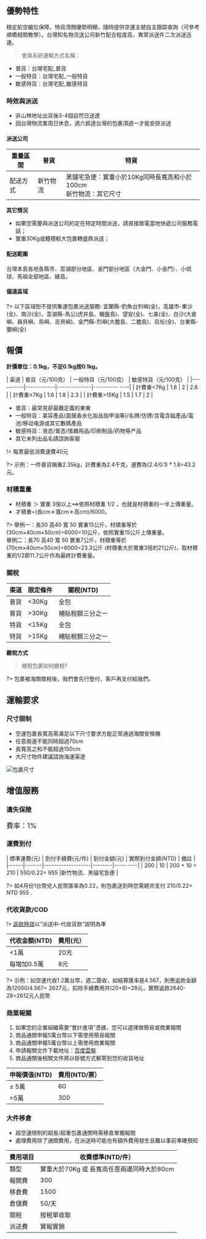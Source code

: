 ## 優勢特性
穩定航空艙位保障，特貨清關優勢明顯，隨時提供空運主號自主跟踪查詢（可參考順橋相關教學）。台灣知名物流送公司新竹配合程度高，異常派送件二次派送迅速。

> 會員系統運輸方式名稱：

- 普貨：台灣宅配_普貨
- 一般特貨：台灣宅配_一般特貨
- 敏感特貨：台灣宅配_敏感特貨

### 時效與派送
- 非山林地址出貨後3-4個自然日送達
- 因台灣物流業周日休息，週六抵達台灣的包裹須週一才能安排派送

#### 派送公司
| 重量區間 | 普貨 | 特貨 |
|------|------|-----------------------------|
| 配送方式 | 新竹物流 | 黑貓宅急便：實重小於10Kg同時長寬高和小於100cm<br />新竹物流：其它尺寸 |

**其它情況**
- 如果您需要與派送公司約定在特定時間派送，請直接致電當地快遞公司服務電話；
- 實重30Kg或體積較大包裹轉盛鼎派送；

#### 配送範圍
台灣本島各地各縣市、澎湖部分地區、金門部分地區（大金門、小金門）、小琉球、馬祖全部地區、綠島。

#### 偏遠區域
?> 以下區域恕不提供集運包裹派送服務:
宜蘭縣-釣魚台列嶼(全)，高雄市-東沙(全)、南沙(全)，澎湖縣-馬公(虎井島、桶盤島)、望安(全)、七美(全)、白沙(大倉嶼、員貝嶼、鳥嶼、吉貝嶼)、金門縣-烈嶼(大膽島、二膽島)、烏坵(全)、台東縣-蘭嶼(全)

## 報價
**計價單位：0.1kg，不足0.1kg按0.1kg。**

| 渠道 | 普貨（元/100克） | 一般特貨（元/100克） | 敏感特貨（元/100克） |
|----------|------------|--------------|---------- ----|
| 計費重<7Kg | 1.8 | 2 | 2.6 |
| 計費重≥7Kg | 1.6 | 1.8 | 2.3 |
| 計費重>15Kg | 1.5 | 1.7 | 2 |

- 普貨：最常見卻最難定義的東東
- 一般特貨：美容產品(面膜香水化妝品指甲油等)/名牌/仿牌/含電含磁產品/電池/移动电源或其它數碼產品
- 敏感特貨：液态/膏态/情趣用品/印刷制品/药物等产品
- 其它未列出品名請諮詢客服

!> 每票最低消費運費40元

?> 示例：一件普貨稱重2.35kg，計費重為2.4千克，運費為(2.4/0.1) * 1.8=43.2元。

### 材積重量
- 材積重 ＞ 實重 3倍以上==>依照材積重 1/2 ，也就是材積重的一半上傳重量。
- 才積重=(長cm＊寬cm＊高cm)/6000。

?> 舉例一：長30 高40 寬 50 實重15公斤，材積重等於
(30cm×40cm×50cm)÷6000=10公斤，依照實重15公斤上傳重量。
<br>舉例二：長70 高40 寬 50 實重7公斤，材積重等於(70cm×40cm×50cm)÷6000=23.3公斤
(材積重大於實重3倍的21公斤)，取材積重的1/2即11.7公斤作為最終計費重量。

### 關稅
| 渠道 | 限定條件 | 關稅(NTD) |
|------|-------|----------|
| 普貨 | <30Kg | 全包 |
| 普貨 | >30Kg | 補貼稅額三分之一 |
| 特貨 | <15Kg | 全包 |
| 特貨 | >15Kg | 補貼稅額三分之一 |

**繳稅方式**

> 被稅包裹如何繳稅?

?> 包裹被海關徵稅後，我們會先行墊付，客戶再支付給我們。

## 運輸要求

### 尺寸限制
- 空運包裹長寬高需滿足以下尺寸要求方能正常通過海關安檢機
- 任意兩邊不能同時超過70cm
- 長寬高之和不能超過150cm
- 大尺寸物件建議諮詢海運渠道

![包裹尺寸](https://img.alicdn.com/imgextra/i4/24321166/O1CN01MTusOF1KU4Khslv1v_!!24321166.png)

## 增值服務


### 遺失保險
<font size=4>費率：1%</font>

### 運費到付

| 標準運費(元) | 到付手續費(元/件) | 到付金額(元) | 實際到付金額(NTD) | 備註 |
|------|-------|-------------------|--------|----- ----|
| 200 | 10 | 200 + 10 = 210 | 550/0.22= 955 |新竹物流、黑貓宅急便 |

?> 如4月份1台幣兌人民幣匯率為0.22，則包裹送到時您需總共支付 210/0.22= NTD 955 .


### 代收貨款/COD
!> [返款時效](http://www.soarsq.com/add.html)以“派送中-代收貨款”說明為準

| 代收金額(NTD) | 費用(元） |
|-----------|-------|
| <1萬 | 20元 |
| 每增加0.5萬 | 8元 |


?> 示例：如空運代收1.2萬台幣，週二簽收，如結算匯率是4.567，則應返款金額為12000/4.567= 2627元，扣除手續費用共(20+8)=28元，實際返款2640-28=2612元人民幣

### 商業報關
1. 如果您的企業組織需要“會計進項”憑據，您可以選擇做簡易或商業報關
2. 商品通關申報5萬台幣以下需使用簡易報關
3. 商品通關申報5萬台幣以上需使用商業報關
4. 申請報關文件下載地址：[百度雲盤](https://www.baiduyun.com)
5. 商品通關後相關文件將以掛號方式郵寄到您的收貨地址

| 申報價值(NTD) | 費用(NTD/票） |
|-----------|-----------|
| ≤ 5萬 | 60 |
| >5萬 | 300 |

### 大件移倉
- 超空運限制的超長/超重包裹通關時需移倉單獨報關
- 處理費用除了通關費用，在派送時可能也有額外費用發生且難以事前準確預知

| 費用項目 | 收費標準(NTD/件） |
|------|----------------------------|
| 類型 | 實重大於70Kg 或 長寬高任意兩邊同時大於80cm |
| 報關費 | 300 |
| 移倉費 | 1500 |
| 倉儲費 | 50/天 |
| 關稅 | 按稅單收取 |
| 派送費 | 實報實銷 |